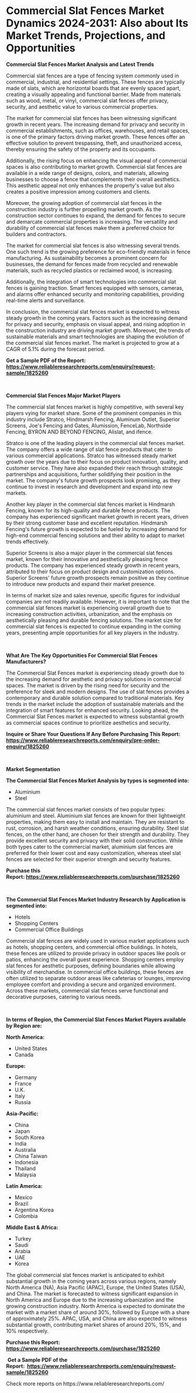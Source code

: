 <p><h1>Commercial Slat Fences Market Dynamics 2024-2031: Also about Its Market Trends, Projections, and Opportunities</h1></p><p><strong>Commercial Slat Fences Market Analysis and Latest Trends</strong></p>
<p><p>Commercial slat fences are a type of fencing system commonly used in commercial, industrial, and residential settings. These fences are typically made of slats, which are horizontal boards that are evenly spaced apart, creating a visually appealing and functional barrier. Made from materials such as wood, metal, or vinyl, commercial slat fences offer privacy, security, and aesthetic value to various commercial properties.</p><p>The market for commercial slat fences has been witnessing significant growth in recent years. The increasing demand for privacy and security in commercial establishments, such as offices, warehouses, and retail spaces, is one of the primary factors driving market growth. These fences offer an effective solution to prevent trespassing, theft, and unauthorized access, thereby ensuring the safety of the property and its occupants.</p><p>Additionally, the rising focus on enhancing the visual appeal of commercial spaces is also contributing to market growth. Commercial slat fences are available in a wide range of designs, colors, and materials, allowing businesses to choose a fence that complements their overall aesthetics. This aesthetic appeal not only enhances the property's value but also creates a positive impression among customers and clients.</p><p>Moreover, the growing adoption of commercial slat fences in the construction industry is further propelling market growth. As the construction sector continues to expand, the demand for fences to secure and demarcate commercial properties is increasing. The versatility and durability of commercial slat fences make them a preferred choice for builders and contractors.</p><p>The market for commercial slat fences is also witnessing several trends. One such trend is the growing preference for eco-friendly materials in fence manufacturing. As sustainability becomes a prominent concern for businesses, the demand for fences made from recycled and renewable materials, such as recycled plastics or reclaimed wood, is increasing.</p><p>Additionally, the integration of smart technologies into commercial slat fences is gaining traction. Smart fences equipped with sensors, cameras, and alarms offer enhanced security and monitoring capabilities, providing real-time alerts and surveillance.</p><p>In conclusion, the commercial slat fences market is expected to witness steady growth in the coming years. Factors such as the increasing demand for privacy and security, emphasis on visual appeal, and rising adoption in the construction industry are driving market growth. Moreover, the trends of sustainable materials and smart technologies are shaping the evolution of the commercial slat fences market. The market is projected to grow at a CAGR of 5.1% during the forecast period.</p></p>
<p><strong>Get a Sample PDF of the Report:&nbsp; <a href="https://www.reliableresearchreports.com/enquiry/request-sample/1825260">https://www.reliableresearchreports.com/enquiry/request-sample/1825260</a></strong></p>
<p>&nbsp;</p>
<p><strong>Commercial Slat Fences Major Market Players</strong></p>
<p><p>The commercial slat fences market is highly competitive, with several key players vying for market share. Some of the prominent companies in this industry include Stratco, Hindmarsh Fencing, Aluminum Outlet, Superior Screens, Joe's Fencing and Gates, Alumission, FenceLab, Northside Fencing, BYRON AND BEYOND FENCING, Alislat, and ifence. </p><p>Stratco is one of the leading players in the commercial slat fences market. The company offers a wide range of slat fence products that cater to various commercial applications. Stratco has witnessed steady market growth over the years due to their focus on product innovation, quality, and customer service. They have also expanded their reach through strategic partnerships and acquisitions, further solidifying their position in the market. The company's future growth prospects look promising, as they continue to invest in research and development and expand into new markets.</p><p>Another key player in the commercial slat fences market is Hindmarsh Fencing, known for its high-quality and durable fence products. The company has experienced significant market growth in recent years, driven by their strong customer base and excellent reputation. Hindmarsh Fencing's future growth is expected to be fueled by increasing demand for high-end commercial fencing solutions and their ability to adapt to market trends effectively.</p><p>Superior Screens is also a major player in the commercial slat fences market, known for their innovative and aesthetically pleasing fence products. The company has experienced steady growth in recent years, attributed to their focus on product design and customization options. Superior Screens' future growth prospects remain positive as they continue to introduce new products and expand their market presence.</p><p>In terms of market size and sales revenue, specific figures for individual companies are not readily available. However, it is important to note that the commercial slat fences market is experiencing overall growth due to increasing construction activities, urbanization, and the emphasis on aesthetically pleasing and durable fencing solutions. The market size for commercial slat fences is expected to continue expanding in the coming years, presenting ample opportunities for all key players in the industry.</p></p>
<p>&nbsp;</p>
<p><strong>What Are The Key Opportunities For Commercial Slat Fences Manufacturers?</strong></p>
<p><p>The Commercial Slat Fences market is experiencing steady growth due to the increasing demand for aesthetic and privacy solutions in commercial spaces. The market is driven by the rising need for security and the preference for sleek and modern designs. The use of slat fences provides a contemporary and durable solution compared to traditional materials. Key trends in the market include the adoption of sustainable materials and the integration of smart features for enhanced security. Looking ahead, the Commercial Slat Fences market is expected to witness substantial growth as commercial spaces continue to prioritize aesthetics and security.</p></p>
<p><strong>Inquire or Share Your Questions If Any Before Purchasing This Report: <a href="https://www.reliableresearchreports.com/enquiry/pre-order-enquiry/1825260">https://www.reliableresearchreports.com/enquiry/pre-order-enquiry/1825260</a></strong></p>
<p>&nbsp;</p>
<p><strong>Market Segmentation</strong></p>
<p><strong>The Commercial Slat Fences Market Analysis by types is segmented into:</strong></p>
<p><ul><li>Aluminium</li><li>Steel</li></ul></p>
<p><p>The commercial slat fences market consists of two popular types: aluminium and steel. Aluminium slat fences are known for their lightweight properties, making them easy to install and maintain. They are resistant to rust, corrosion, and harsh weather conditions, ensuring durability. Steel slat fences, on the other hand, are chosen for their strength and durability. They provide excellent security and privacy with their solid construction. While both types cater to the commercial market, aluminium slat fences are preferred for their lower cost and easy customization, whereas steel slat fences are selected for their superior strength and security features.</p></p>
<p><strong>Purchase this Report:&nbsp;<a href="https://www.reliableresearchreports.com/purchase/1825260">https://www.reliableresearchreports.com/purchase/1825260</a></strong></p>
<p>&nbsp;</p>
<p><strong>The Commercial Slat Fences Market Industry Research by Application is segmented into:</strong></p>
<p><ul><li>Hotels</li><li>Shopping Centers</li><li>Commercial Office Buildings</li></ul></p>
<p><p>Commercial slat fences are widely used in various market applications such as hotels, shopping centers, and commercial office buildings. In hotels, these fences are utilized to provide privacy in outdoor spaces like pools or patios, enhancing the overall guest experience. Shopping centers employ slat fences for aesthetic purposes, defining boundaries while allowing visibility of merchandise. In commercial office buildings, these fences are often utilized to separate outdoor areas like cafeterias or lounges, improving employee comfort and providing a secure and organized environment. Across these markets, commercial slat fences serve functional and decorative purposes, catering to various needs.</p></p>
<p>&nbsp;</p>
<p><strong>In terms of Region, the Commercial Slat Fences Market Players available by Region are:</strong></p>
<p>
    <p> <strong> North America: </strong>
        <ul>
            <li>United States</li>
            <li>Canada</li>
        </ul>
        </p> 
    <p> <strong> Europe: </strong>
        <ul>
            <li>Germany</li>
            <li>France</li>
            <li>U.K.</li>
            <li>Italy</li>
            <li>Russia</li>
        </ul>
        </p> 
    <p> <strong> Asia-Pacific: </strong>
        <ul>
            <li>China</li>
            <li>Japan</li>
            <li>South Korea</li>
            <li>India</li>
            <li>Australia</li>
            <li>China Taiwan</li>
            <li>Indonesia</li>
            <li>Thailand</li>
            <li>Malaysia</li>
        </ul>
        </p> 
    <p> <strong> Latin America: </strong>
        <ul>
            <li>Mexico</li>
            <li>Brazil</li>
            <li>Argentina Korea</li>
            <li>Colombia</li>
        </ul>
        </p> 
    <p> <strong> Middle East & Africa: </strong>
        <ul>
            <li>Turkey</li>
            <li>Saudi</li>
            <li>Arabia</li>
            <li>UAE</li>
            <li>Korea</li>
        </ul>
    </p>
    </p>
<p><p>The global commercial slat fences market is anticipated to exhibit substantial growth in the coming years across various regions, namely North America (NA), Asia Pacific (APAC), Europe, the United States (USA), and China. The market is forecasted to witness significant expansion in North America and Europe due to the increasing urbanization and the growing construction industry. North America is expected to dominate the market with a market share of around 30%, followed by Europe with a share of approximately 25%. APAC, USA, and China are also expected to witness substantial growth, contributing market shares of around 20%, 15%, and 10% respectively.</p></p>
<p><strong>Purchase this Report: <a href="https://www.reliableresearchreports.com/purchase/1825260">https://www.reliableresearchreports.com/purchase/1825260</a></strong></p>
<p>&nbsp;<strong>Get a Sample PDF of the Report:&nbsp;&nbsp;<a href="https://www.reliableresearchreports.com/enquiry/request-sample/1825260">https://www.reliableresearchreports.com/enquiry/request-sample/1825260</a></strong></p>
<p><strong></strong></p>
<p>Check more reports on https://www.reliableresearchreports.com/</p>